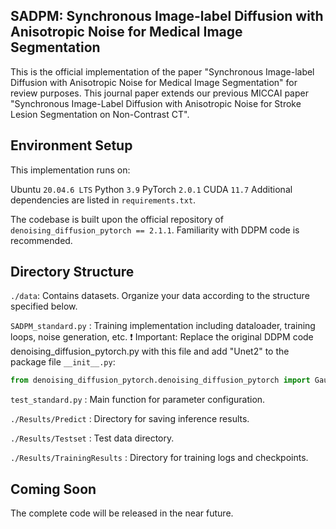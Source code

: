 ## SADPM: Synchronous Image-label Diffusion with Anisotropic Noise for Medical Image Segmentation
This is the official implementation of the paper "Synchronous Image-label Diffusion with Anisotropic Noise for Medical Image Segmentation" for review purposes. This journal paper extends our previous MICCAI paper "Synchronous Image-Label Diffusion with Anisotropic Noise for Stroke Lesion Segmentation on Non-Contrast CT".


## Environment Setup
This implementation runs on:

Ubuntu `20.04.6 LTS`
Python `3.9`
PyTorch `2.0.1`
CUDA `11.7`
Additional dependencies are listed in `requirements.txt`.

The codebase is built upon the official repository of `denoising_diffusion_pytorch == 2.1.1`. Familiarity with DDPM code is recommended.

## Directory Structure


`./data`: Contains datasets. Organize your data according to the structure specified below.


`SADPM_standard.py` : Training implementation including dataloader, training loops, noise generation, etc.
❗ Important: Replace the original DDPM code denoising_diffusion_pytorch.py with this file and add "Unet2" to the package file `__init__.py`:

```python
from denoising_diffusion_pytorch.denoising_diffusion_pytorch import GaussianDiffusion, Unet, Trainer,Unet2
```

`test_standard.py` : Main function for parameter configuration.
 
`./Results/Predict` : Directory for saving inference results.

`./Results/Testset` : Test data directory.

`./Results/TrainingResults` : Directory for training logs and checkpoints.

## Coming Soon

The complete code will be released in the near future.
